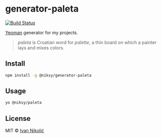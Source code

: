 # generator-paleta

[![Build Status][ci-img]][ci]

[Yeoman][yeoman] generator for my projects.

> _paleta_ is Croatian word for _palette_, a thin board on which a painter lays
> and mixes colors.

## Install

```sh
npm install -g @niksy/generator-paleta
```

## Usage

```sh
yo @niksy/paleta
```

## License

MIT © [Ivan Nikolić](http://ivannikolic.com)

<!-- prettier-ignore-start -->

[ci]: https://github.com/niksy/generator-paleta/actions?query=workflow%3ACI
[ci-img]: https://github.com/niksy/generator-paleta/actions/workflows/ci.yml/badge.svg?branch=master
[yeoman]: http://yeoman.io/

<!-- prettier-ignore-end -->
